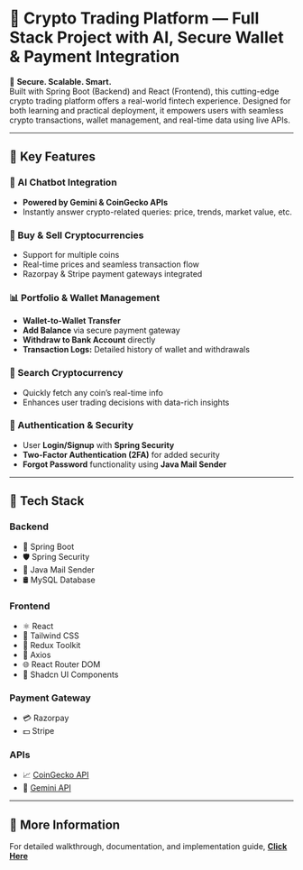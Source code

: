 # 🚀 Crypto Trading Platform — Full Stack Project with AI, Secure Wallet & Payment Integration

🔐 **Secure. Scalable. Smart.**  
Built with Spring Boot (Backend) and React (Frontend), this cutting-edge crypto trading platform offers a real-world fintech experience. Designed for both learning and practical deployment, it empowers users with seamless crypto transactions, wallet management, and real-time data using live APIs.

---

## 📌 Key Features

### 🤖 AI Chatbot Integration  
- **Powered by Gemini & CoinGecko APIs**  
- Instantly answer crypto-related queries: price, trends, market value, etc.

### 💸 Buy & Sell Cryptocurrencies  
- Support for multiple coins  
- Real-time prices and seamless transaction flow  
- Razorpay & Stripe payment gateways integrated

### 📊 Portfolio & Wallet Management  
- **Wallet-to-Wallet Transfer**  
- **Add Balance** via secure payment gateway  
- **Withdraw to Bank Account** directly  
- **Transaction Logs:** Detailed history of wallet and withdrawals

### 🔎 Search Cryptocurrency  
- Quickly fetch any coin’s real-time info  
- Enhances user trading decisions with data-rich insights

### 🔐 Authentication & Security  
- User **Login/Signup** with **Spring Security**  
- **Two-Factor Authentication (2FA)** for added security  
- **Forgot Password** functionality using **Java Mail Sender**

---

## 🧰 Tech Stack

### Backend  
- 🧩 Spring Boot  
- 🛡 Spring Security  
- 📧 Java Mail Sender  
- 🛢 MySQL Database

### Frontend  
- ⚛ React  
- 💨 Tailwind CSS  
- 🔁 Redux Toolkit  
- 🔗 Axios  
- 🌐 React Router DOM  
- 🧱 Shadcn UI Components

### Payment Gateway  
- 💳 Razorpay  
- 💵 Stripe

### APIs  
- 📈 [CoinGecko API](https://www.coingecko.com/en/api)  
- 🤖 [Gemini API](https://docs.gemini.com/)

---

## 📘 More Information  
For detailed walkthrough, documentation, and implementation guide, [**Click Here**](https://your-detailed-docs-or-repo-link.com)
